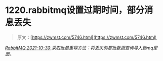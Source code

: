<!--yml
category: 未分类
date: 0001-01-01 00:00:00
--->

# 1220.rabbitmq设置过期时间，部分消息丢失

> 原文：[https://zwmst.com/5746.html](https://zwmst.com/5746.html)

   [ *RabbitMQ* ](https://zwmst.com/rabbitmq)*[ <time datetime="2021-10-31T05:35:48+08:00"> 2021-10-30 </time> ](https://zwmst.com/5746.html)  采取批量重导⽅法：将丢失的那批数据查询导⼊到mq⾥⾯。*